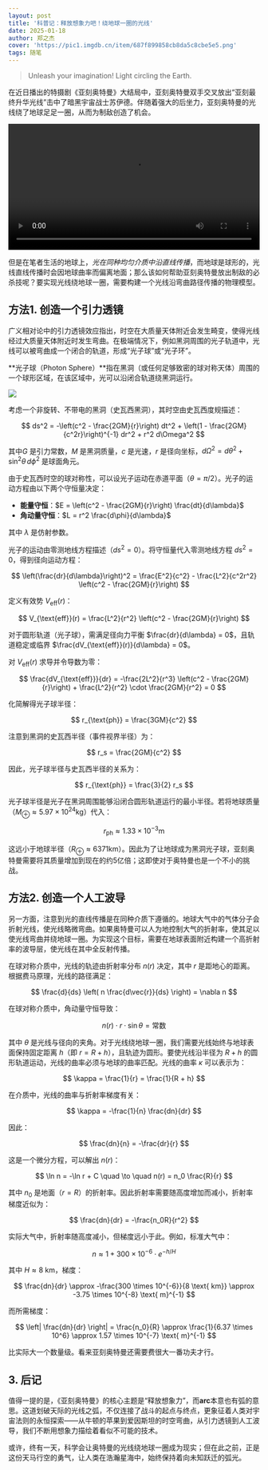 ```yaml
---
layout: post
title: '科普记：释放想象力吧！绕地球一圈的光线'
date: 2025-01-18
author: 郑之杰
cover: 'https://pic1.imgdb.cn/item/687f899858cb8da5c8cbe5e5.png'
tags: 随笔
---
```


> Unleash your imagination! Light circling the Earth.

在近日播出的特摄剧《亚刻奥特曼》大结局中，亚刻奥特曼双手交叉放出“亚刻最终升华光线”击中了暗黑宇宙战士苏伊德。伴随着强大的后坐力，亚刻奥特曼的光线绕了地球足足一圈，从而为制敌创造了机会。

<video style="width: 100%; height: auto;" controls>
  <source src="/assets/imgs/ultraman_arc.mp4" type="video/mp4">
  《亚刻奥特曼》[25. 跑起来 优马 / 走れ、ユウマ！] 片段
</video>

但是在笔者生活的地球上，*光在同种均匀介质中沿直线传播*，而地球是球形的，光线直线传播时会因地球曲率而偏离地面；那么该如何帮助亚刻奥特曼放出制敌的必杀技呢？要实现光线绕地球一圈，需要构建一个光线沿弯曲路径传播的物理模型。

## 方法1. 创造一个引力透镜

广义相对论中的引力透镜效应指出，时空在大质量天体附近会发生畸变，使得光线经过大质量天体附近时发生弯曲。在极端情况下，例如黑洞周围的光子轨道中，光线可以被弯曲成一个闭合的轨道，形成“光子球”或“光子环”。

**光子球（Photon Sphere）**指在黑洞（或任何足够致密的球对称天体）周围的一个球形区域，在该区域中，光可以沿闭合轨道绕黑洞运行。

![](https://pic1.imgdb.cn/item/687f899858cb8da5c8cbe5e5.png)

考虑一个非旋转、不带电的黑洞（史瓦西黑洞），其时空由史瓦西度规描述：

$$
ds^2 = -\left(c^2 - \frac{2GM}{r}\right)  dt^2 + \left(1 - \frac{2GM}{c^2r}\right)^{-1} dr^2 + r^2 d\Omega^2
$$

其中$G$ 是引力常数，$M$ 是黑洞质量，$c$ 是光速，$r$ 是径向坐标，$d\Omega^2 = d\theta^2 + \sin^2\theta \, d\phi^2$ 是球面角元。

由于史瓦西时空的球对称性，可以设光子运动在赤道平面（$\theta = \pi/2$）。光子的运动方程由以下两个守恒量决定：
- **能量守恒**：$E = \left(c^2 - \frac{2GM}{r}\right)  \frac{dt}{d\lambda}$
- **角动量守恒**：$L = r^2 \frac{d\phi}{d\lambda}$

其中 $\lambda$ 是仿射参数。


光子的运动由零测地线方程描述（$ds^2 = 0$）。将守恒量代入零测地线方程 $ds^2 = 0$，得到径向运动方程：

$$
\left(\frac{dr}{d\lambda}\right)^2 = \frac{E^2}{c^2} - \frac{L^2}{c^2r^2} \left(c^2 - \frac{2GM}{r}\right)
$$

定义有效势 $V_{\text{eff}}(r)$：

$$
V_{\text{eff}}(r) = \frac{L^2}{r^2} \left(c^2 - \frac{2GM}{r}\right)
$$

对于圆形轨道（光子球），需满足径向力平衡  $\frac{dr}{d\lambda} = 0$，且轨道稳定或临界 $\frac{dV_{\text{eff}}(r)}{d\lambda} = 0$。

对 $V_{\text{eff}}(r)$ 求导并令导数为零：

$$
\frac{dV_{\text{eff}}}{dr} = -\frac{2L^2}{r^3} \left(c^2 - \frac{2GM}{r}\right) + \frac{L^2}{r^2} \cdot \frac{2GM}{r^2} = 0
$$

化简解得光子球半径：

$$
r_{\text{ph}} = \frac{3GM}{c^2}
$$

注意到黑洞的史瓦西半径（事件视界半径）为：

$$
r_s = \frac{2GM}{c^2}
$$

因此，光子球半径与史瓦西半径的关系为：

$$
r_{\text{ph}} = \frac{3}{2} r_s
$$

光子球半径是光子在黑洞周围能够沿闭合圆形轨道运行的最小半径。若将地球质量（$M_\oplus \approx 5.97 \times 10^{24} \text{kg}$）代入：

$$
r_{\text{ph}} \approx 1.33 \times 10^{-3} \text{m}
$$

这远小于地球半径（$R_\oplus \approx 6371 \text{km}$）。因此为了让地球成为黑洞光子球，亚刻奥特曼需要将其质量增加到现在的约5亿倍；这即使对于奥特曼也是一个不小的挑战。

## 方法2. 创造一个人工波导

另一方面，注意到光的直线传播是在同种介质下遵循的。地球大气中的气体分子会折射光线，使光线略微弯曲。如果奥特曼可以人为地控制大气的折射率，使其足以使光线弯曲并绕地球一圈。为实现这个目标，需要在地球表面附近构建一个高折射率的波导层，使光线在其中全反射传播。

在球对称介质中，光线的轨迹由折射率分布 $n(r)$ 决定，其中 $r$ 是距地心的距离。根据费马原理，光线的路径满足：

$$ \frac{d}{ds} \left( n \frac{d\vec{r}}{ds} \right) = \nabla n $$

在球对称介质中，角动量守恒导致：

$$ n(r) \cdot r \cdot \sin \theta = \text{常数} $$

其中 $\theta$ 是光线与径向的夹角。对于光线绕地球一圈，我们需要光线始终与地球表面保持固定距离 $h$（即 $r = R + h$），且轨迹为圆形。要使光线沿半径为 $R + h$ 的圆形轨道运动，光线的曲率必须与地球的曲率匹配。光线的曲率 $\kappa$ 可以表示为：

$$ \kappa = \frac{1}{r} = \frac{1}{R + h} $$

在介质中，光线的曲率与折射率梯度有关：

$$ \kappa = -\frac{1}{n} \frac{dn}{dr} $$

因此：

$$ \frac{dn}{n} = -\frac{dr}{r} $$

这是一个微分方程，可以解出 $n(r)$：

$$ \ln n = -\ln r + C \quad \to \quad n(r) = n_0 \frac{R}{r} $$

其中 $n_0$ 是地面（$r = R$）的折射率。因此折射率需要随高度增加而减小，折射率梯度近似为：

$$
\frac{dn}{dr} = -\frac{n_0R}{r^2}
$$

实际大气中，折射率随高度减小，但梯度远小于此。例如，标准大气中：

$$ n \approx 1 + 300 \times 10^{-6} \cdot e^{-h/H} $$

其中 $H \approx 8 \text{ km}$，梯度：

$$
\frac{dn}{dr} \approx -\frac{300 \times 10^{-6}}{8 \text{ km}} \approx -3.75 \times 10^{-8} \text{ m}^{-1}
$$

而所需梯度：

$$
\left| \frac{dn}{dr} \right| = \frac{n_0}{R} \approx \frac{1}{6.37 \times 10^6} \approx 1.57 \times 10^{-7} \text{ m}^{-1}
$$

比实际大一个数量级。看来亚刻奥特曼还需要费很大一番功夫才行。

## 3. 后记

值得一提的是，《亚刻奥特曼》的核心主题是“释放想象力”，而**arc**本意也有弧的意思。这道划破天际的光线之弧，不仅连接了战斗的起点与终点，更象征着人类对宇宙法则的永恒探索——从牛顿的苹果到爱因斯坦的时空弯曲，从引力透镜到人工波导，我们不断用想象力描绘着看似不可能的技术。

或许，终有一天，科学会让奥特曼的光线绕地球一圈成为现实；但在此之前，正是这份天马行空的勇气，让人类在浩瀚星海中，始终保持着向未知跃迁的弧光。
